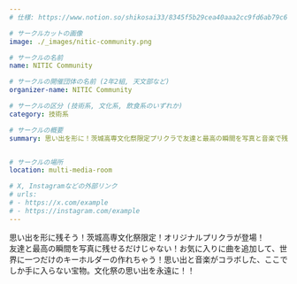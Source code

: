 ```yaml
---
# 仕様: https://www.notion.so/shikosai33/8345f5b29cea40aaa2cc9fd6ab79c6a6?pvs=4#5438a1577b604f39a67658a72f2283b8

# サークルカットの画像
image: ./_images/nitic-community.png

# サークルの名前
name: NITIC Community

# サークルの開催団体の名前 (2年2組, 天文部など)
organizer-name: NITIC Community

# サークルの区分 (技術系, 文化系, 飲食系のいずれか)
category: 技術系

# サークルの概要
summary: 思い出を形に！茨城高専文化祭限定プリクラで友達と最高の瞬間を写真と音楽で残そう！


# サークルの場所
location: multi-media-room

# X, Instagramなどの外部リンク
# urls:
# - https://x.com/example
# - https://instagram.com/example
---
```

思い出を形に残そう！茨城高専文化祭限定！オリジナルプリクラが登場！<br>
友達と最高の瞬間を写真に残せるだけじゃない！お気に入りに曲を追加して、世界に一つだけのキーホルダーの作れちゃう！思い出と音楽がコラボした、ここでしか手に入らない宝物。文化祭の思い出を永遠に！！

